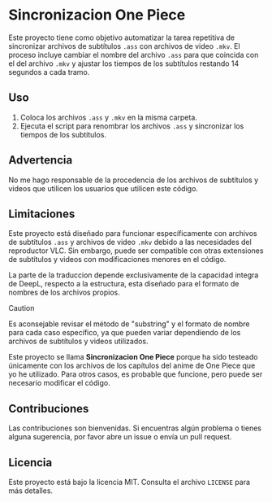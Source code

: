 # Sincronizacion One Piece

Este proyecto tiene como objetivo automatizar la tarea repetitiva de sincronizar archivos de subtítulos `.ass` con archivos de video `.mkv`. El proceso incluye cambiar el nombre del archivo `.ass` para que coincida con el del archivo `.mkv` y ajustar los tiempos de los subtítulos restando 14 segundos a cada tramo.

## Uso

1. Coloca los archivos `.ass` y `.mkv` en la misma carpeta.
2. Ejecuta el script para renombrar los archivos `.ass` y sincronizar los tiempos de los subtítulos.

## Advertencia

No me hago responsable de la procedencia de los archivos de subtítulos y videos que utilicen los usuarios que utilicen este código.

## Limitaciones
Este proyecto está diseñado para funcionar específicamente con archivos de subtítulos `.ass` y archivos de video `.mkv` debido a las necesidades del reproductor VLC. Sin embargo, puede ser compatible con otras extensiones de subtítulos y videos con modificaciones menores en el código.

La parte de la traduccion depende exclusivamente de la capacidad integra de DeepL, respecto a la estructura, esta diseñado para el formato de nombres de los archivos propios.

> [!CAUTION]
> Es aconsejable revisar el método de "substring" y el formato de nombre para cada caso específico, ya que pueden variar dependiendo de los archivos de subtítulos y videos utilizados.

Este proyecto se llama **Sincronizacion One Piece** porque ha sido testeado únicamente con los archivos de los capítulos del anime de One Piece que yo he utilizado. Para otros casos, es probable que funcione, pero puede ser necesario modificar el código.

## Contribuciones

Las contribuciones son bienvenidas. Si encuentras algún problema o tienes alguna sugerencia, por favor abre un issue o envía un pull request.

## Licencia

Este proyecto está bajo la licencia MIT. Consulta el archivo `LICENSE` para más detalles.